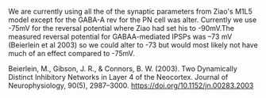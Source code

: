 We are currently using all the of the synaptic parameters from Ziao's M1L5 model except for the GABA-A rev for the PN cell was alter. Currently we use -75mV for the reversal potential where Ziao had set his to -90mV.The measured reversal potential for GABAA-mediated IPSPs was –73 mV (Beierlein et al 2003) so we could alter to -73 but would most likely not have much of an effect compared to -75mV. 


Beierlein, M., Gibson, J. R., & Connors, B. W. (2003). Two Dynamically Distinct Inhibitory Networks in Layer 4 of the Neocortex. Journal of Neurophysiology, 90(5), 2987–3000. https://doi.org/10.1152/jn.00283.2003